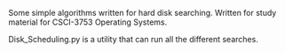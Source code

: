 Some simple algorithms written for hard disk searching.
Written for study material for CSCI-3753 Operating Systems.

Disk_Scheduling.py is a utility that can run all the different searches.
